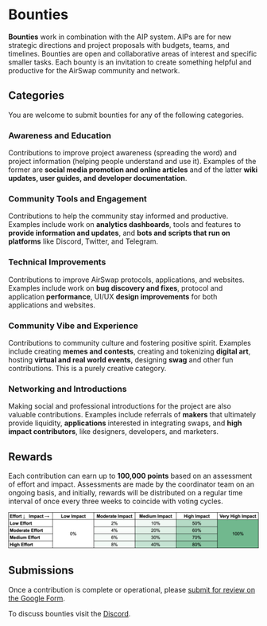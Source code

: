 # Bounties

**Bounties** work in combination with the AIP system. AIPs are for new strategic directions and project proposals with budgets, teams, and timelines. Bounties are open and collaborative areas of interest and specific smaller tasks. Each bounty is an invitation to create something helpful and productive for the AirSwap community and network.

## Categories

You are welcome to submit bounties for any of the following categories.

### Awareness and Education

Contributions to improve project awareness \(spreading the word\) and project information \(helping people understand and use it\). Examples of the former are **social media promotion and online articles** and of the latter **wiki updates, user guides, and developer documentation**.

### Community Tools and Engagement

Contributions to help the community stay informed and productive. Examples include work on **analytics dashboards**, tools and features to **provide information and updates**, and **bots and scripts that run on platforms** like Discord, Twitter, and Telegram.

### Technical Improvements

Contributions to improve AirSwap protocols, applications, and websites. Examples include work on **bug discovery and fixes**, protocol and application **performance**, UI/UX **design improvements** for both applications and websites.

### Community Vibe and Experience

Contributions to community culture and fostering positive spirit. Examples include creating **memes and contests**, creating and tokenizing **digital art**, hosting **virtual and real world events**, designing **swag** and other fun contributions. This is a purely creative category.

### Networking and Introductions

Making social and professional introductions for the project are also valuable contributions. Examples include referrals of **makers** that ultimately provide liquidity, **applications** interested in integrating swaps, and **high impact contributors**, like designers, developers, and marketers.

## Rewards

Each contribution can earn up to **100,000 points** based on an assessment of effort and impact. Assessments are made by the coordinator team on an ongoing basis, and initially, rewards will be distributed on a regular time interval of once every three weeks to coincide with voting cycles.

![../.gitbook/assets/bounties-matrix.png](../.gitbook/assets/bounties-matrix.png)

## Submissions

Once a contribution is complete or operational, please [submit for review on the Google Form](https://docs.google.com/forms/d/e/1FAIpQLSf1tRisLlS_BXh0LGhcpCYY8m8XStxPgeg7qMi85lJ5hMpq-A/viewform).

To discuss bounties visit the [Discord](http://chat.airswap.io).
